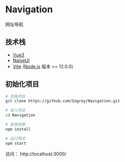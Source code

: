 # Navigation
网址导航

## 技术栈

- [Vue3](https://vue3js.cn/docs/zh/guide/migration/introduction.html)
- [NaiveUI](https://www.naiveui.com/zh-CN/light)
- [Vite](https://vitejs.cn/guide/)  ([Node.js](https://nodejs.org/en/) 版本 >= 12.0.0)
 
## 初始化项目

``` bash
# 克隆项目
git clone https://github.com/Sogrey/Navigation.git

# 进入项目
cd Navigation

# 安装依赖
npm install

# 运行预览
npm start
```

访问： http://localhost:3000/

